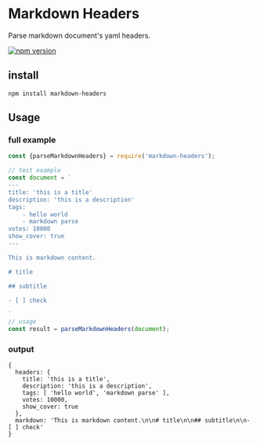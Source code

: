 # Markdown Headers

Parse markdown document's yaml headers.

[![npm version](http://img.shields.io/npm/v/markdown-headers.svg?style=for-the-badge&logo=npm)](https://npmjs.org/package/markdown-headers)

## install

```shell script
npm install markdown-headers
```

## Usage

### full example

```javascript
const {parseMarkdownHeaders} = require('markdown-headers');

// test example
const document = `
---
title: 'this is a title'
description: 'this is a description'
tags:
    - hello world
    - markdown parse
votes: 10000
show_cover: true
---

This is markdown content.

# title

## subtitle

- [ ] check

`
// usage
const result = parseMarkdownHeaders(document);
```

### output

```text
{
  headers: {
    title: 'this is a title',
    description: 'this is a description',
    tags: [ 'hello world', 'markdown parse' ],
    votes: 10000,
    show_cover: true
  },
  markdown: 'This is markdown content.\n\n# title\n\n## subtitle\n\n- [ ] check'
}
```
